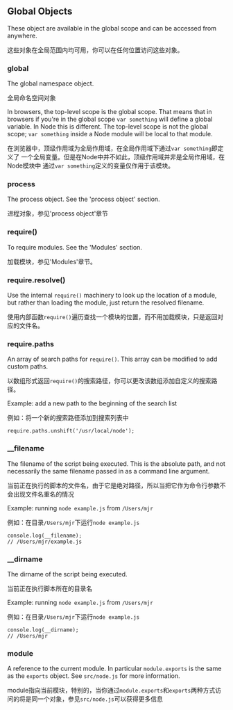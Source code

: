 ## Global Objects

These object are available in the global scope and can be accessed from anywhere.

这些对象在全局范围内均可用，你可以在任何位置访问这些对象。

### global

The global namespace object.

全局命名空间对象

In browsers, the top-level scope is the global scope. That means that in
browsers if you're in the global scope `var something` will define a global
variable. In Node this is different. The top-level scope is not the global
scope; `var something` inside a Node module will be local to that module.

在浏览器中，顶级作用域为全局作用域，在全局作用域下通过`var something`即定义了
一个全局变量。但是在Node中并不如此，顶级作用域并非是全局作用域，在Node模块中
通过`var something`定义的变量仅作用于该模块。

### process

The process object. See the 'process object' section.

进程对象，参见'process object'章节

### require()

To require modules. See the 'Modules' section.

加载模块，参见'Modules'章节。

### require.resolve()

Use the internal `require()` machinery to look up the location of a module,
but rather than loading the module, just return the resolved filename.

使用内部函数`require()`遍历查找一个模块的位置，而不用加载模块，只是返回对应的文件名。

### require.paths

An array of search paths for `require()`.  This array can be modified to add
custom paths.

以数组形式返回`require()`的搜索路径，你可以更改该数组添加自定义的搜索路径。


Example: add a new path to the beginning of the search list

例如：将一个新的搜索路径添加到搜索列表中

    require.paths.unshift('/usr/local/node');


### __filename

The filename of the script being executed.  This is the absolute path, and not necessarily
the same filename passed in as a command line argument.

当前正在执行的脚本的文件名，由于它是绝对路径，所以当把它作为命令行参数不会出现文件名重名的情况

Example: running `node example.js` from `/Users/mjr`

例如：在目录`/Users/mjr`下运行`node example.js`

    console.log(__filename);
    // /Users/mjr/example.js

### __dirname

The dirname of the script being executed.

当前正在执行脚本所在的目录名

Example: running `node example.js` from `/Users/mjr`

例如：在目录`/Users/mjr`下运行`node example.js`

    console.log(__dirname);
    // /Users/mjr


### module

A reference to the current module. In particular
`module.exports` is the same as the `exports` object. See `src/node.js`
for more information.

module指向当前模块，特别的，当你通过`module.exports`和`exports`两种方式访问的将是同一个对象，参见`src/node.js`可以获得更多信息
